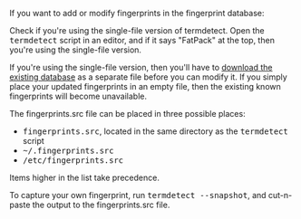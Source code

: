 If you want to add or modify fingerprints in the fingerprint database: 

Check if you're using the single-file version of termdetect.  Open the <tt>termdetect</tt> script in an editor, and if it says "FatPack" at the top, then you're using the single-file version.

If you're using the single-file version, then you'll have to [download the existing database](https://github.com/DeeNewcum/termdetect/raw/release/src/fingerprints.src) as a separate file before you can modify it.  If you simply place your updated fingerprints in an empty file, then the existing known fingerprints will become unavailable.

The fingerprints.src file can be placed in three possible places:

* <tt>fingerprints.src</tt>, located in the same directory as the <tt>termdetect</tt> script
* <tt>~/.fingerprints.src</tt>
* <tt>/etc/fingerprints.src</tt>

Items higher in the list take precedence.

To capture your own fingerprint, run <tt>termdetect --snapshot</tt>, and cut-n-paste the output to the fingerprints.src file.
